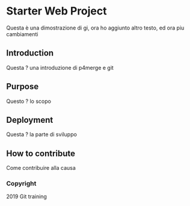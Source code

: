 # Starter Web Project
Questa è una dimostrazione di gi, ora ho aggiunto altro testo, ed ora piu cambiamenti
## Introduction
Questa ? una introduzione di p4merge e git
## Purpose
Questo ? lo scopo
## Deployment
Questa ? la parte di sviluppo
## How to contribute
Come contribuire alla causa
### Copyright
2019 Git training